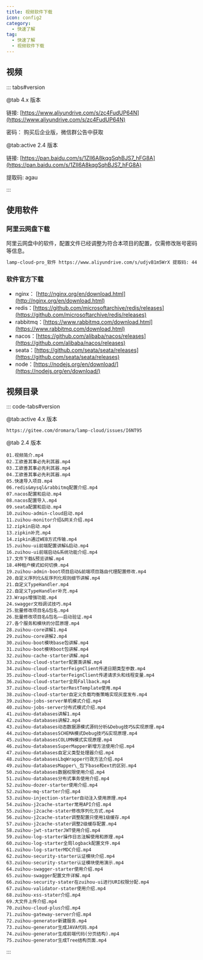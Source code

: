 ```yaml
---
title: 视频软件下载
icon: config2
category:
  - 快速了解
tag:
  - 快速了解
  - 视频软件下载
---
```


## 视频

::: tabs#version

@tab 4.x 版本

链接:   [https://www.aliyundrive.com/s/zc4FudUP64N](https://www.aliyundrive.com/s/zc4FudUP64N)

密码： 购买后企业版，微信群公告中获取

@tab:active 2.4 版本

链接:  [https://pan.baidu.com/s/1ZIl6A8kqgSqhBJS7_hFG8A](https://pan.baidu.com/s/1ZIl6A8kqgSqhBJS7_hFG8A)

提取码: agau

:::



## 使用软件

### 阿里云网盘下载

阿里云网盘中的软件，配置文件已经调整为符合本项目的配置，仅需修改账号密码等信息。

```html
lamp-cloud-pro_软件 https://www.aliyundrive.com/s/udjvB1m5WrX 提取码: 44ss 点击链接保存，或者复制本段内容，打开「阿里云盘」APP ，无需下载极速在线查看，视频原画倍速播放。
```



### 软件官方下载 

- nginx： [http://nginx.org/en/download.html](http://nginx.org/en/download.html)
- redis：[https://github.com/microsoftarchive/redis/releases](https://github.com/microsoftarchive/redis/releases)
- rabbitmq：[https://www.rabbitmq.com/download.html](https://www.rabbitmq.com/download.html)
- nacos：[https://github.com/alibaba/nacos/releases](https://github.com/alibaba/nacos/releases)
- seata：[https://github.com/seata/seata/releases](https://github.com/seata/seata/releases)
- node：[https://nodejs.org/en/download/](https://nodejs.org/en/download/)



## 视频目录

::: code-tabs#version

@tab:active 4.x 版本

```shell
https://gitee.com/dromara/lamp-cloud/issues/I6NT95
```

@tab 2.4 版本

```shell
01.视频简介.mp4  
02.工欲善其事必先利其器.mp4  
03.工欲善其事必先利其器.mp4  
04.工欲善其事必先利其器.mp4  
05.快速导入项目.mp4  
06.redis&mysql&rabbitmq配置介绍.mp4  
07.nacos配置和启动.mp4  
08.nacos配置导入.mp4  
09.seata配置和启动.mp4  
10.zuihou-admin-cloud启动.mp4  
11.zuihou-monitor介绍&网关介绍.mp4  
12.zipkin启动.mp4  
13.zipkin补充.mp4  
14.zipkin通过WEB方式传输.mp4  
15.zuihou-ui前端配置讲解&启动.mp4  
16.zuihou-ui前端启动&系统功能介绍.mp4  
17.文件下载&预览讲解.mp4  
18.4种租户模式如何切换.mp4  
19.zuihou-admin-boot项目启动&前端项目路由代理配置修改.mp4  
20.自定义序列化&反序列化规则细节讲解.mp4  
21.自定义TypeHandler.mp4  
22.自定义TypeHandler补充.mp4  
23.Wraps增强功能.mp4  
24.swagger文档调试技巧.mp4  
25.批量修改项目名&包名.mp4  
26.批量修改项目名&包名——启动验证.mp4  
27.各个服务和模块的分层原理.mp4  
28.zuihou-core讲解1.mp4  
29.zuihou-core讲解2.mp4  
30.zuihou-boot模块base包讲解.mp4  
31.zuihou-boot模块boot包讲解.mp4  
32.zuihou-cache-starter讲解.mp4  
33.zuihou-cloud-starter配置类讲解.mp4  
34.zuihou-cloud-starterFeignClient传递日期类型参数.mp4  
35.zuihou-cloud-starterFeignClient传递请求头和线程变量.mp4  
36.zuihou-cloud-starter全局Fallback.mp4  
37.zuihou-cloud-starterRestTemplate使用.mp4  
38.zuihou-cloud-starter自定义负载均衡策略实现灰度发布.mp4  
39.zuihou-jobs-server单机模式介绍.mp4  
40.zuihou-jobs-server分布式模式介绍.mp4  
41.zuihou-databases讲解1.mp4  
42.zuihou-databases讲解2.mp4  
43.zuihou-databases动态数据源模式源码分析&Debug技巧&实现原理.mp4  
44.zuihou-databasesSCHEMA模式Debug技巧&实现原理.mp4  
45.zuihou-databasesCOLUMN模式实现原理.mp4  
46.zuihou-databasesSuperMapper新增方法使用介绍.mp4  
47.zuihou-databases自定义类型处理器介绍.mp4  
48.zuihou-databasesLbqWrapper行政方法介绍.mp4  
49.zuihou-databasesMapper\_包下base和ext的区别.mp4  
50.zuihou-databases数据权限使用介绍.mp4  
51.zuihou-databases分布式事务使用介绍.mp4  
52.zuihou-dozer-starter使用介绍.mp4  
52.zuihou-mq-starter介绍.mp4  
53.zuihou-injection-starter自动注入使用原理.mp4  
54.zuihou-j2cache-starter常用API介绍.mp4  
55.zuihou-j2cache-stater修改序列化方式.mp4  
56.zuihou-j2cache-stater调整配置只使用1级缓存.mp4  
57.zuihou-j2cache-stater调整2级缓存配置.mp4  
58.zuihou-jwt-starterJWT使用介绍.mp4  
59.zuihou-log-starter操作日志注解使用和原理.mp4  
60.zuihou-log-starter全局logback配置文件.mp4  
61.zuihou-log-starterMDC介绍.mp4  
62.zuihou-security-starter认证模块介绍.mp4  
63.zuihou-security-starter认证模块使用演示.mp4  
64.zuihou-swagger-starter使用介绍.mp4  
65.zuihou-swagger配置文件详解.mp4  
66.zuihou-security-stater在zuihou-ui进行URI权限分配.mp4  
67.zuihou-validator-stater使用介绍.mp4  
68.zuihou-xss-stater介绍.mp4  
69.大文件上传介绍.mp4  
70.zuihou-cloud-plus介绍.mp4  
71.zuihou-gateway-server介绍.mp4  
72.zuihou-generator新建服务.mp4  
73.zuihou-generator生成JAVA代码.mp4  
74.zuihou-generator生成前端代码(分页结构).mp4  
75.zuihou-generator生成Tree结构页面.mp4
```

:::
